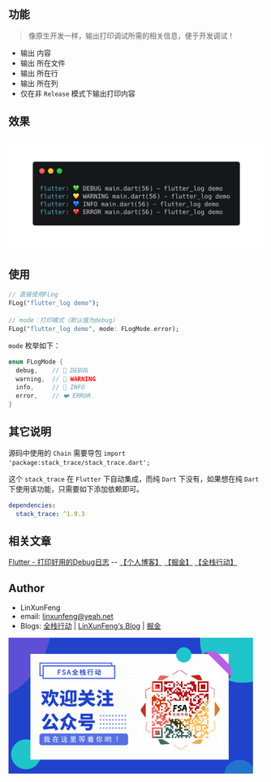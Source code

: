 ## 功能
> 像原生开发一样，输出打印调试所需的相关信息，便于开发调试！
- 输出 内容
- 输出 所在文件
- 输出 所在行
- 输出 所在列
- 仅在非 `Release` 模式下输出打印内容


## 效果

![](./assets/结果展示.png)


## 使用

```dart
// 直接使用FLog
FLog("flutter_log demo");

// mode：打印模式（默认值为debug）
FLog("flutter_log demo", mode: FLogMode.error);
```

`mode` 枚举如下：

```dart
enum FLogMode {
  debug,    // 💚 DEBUG
  warning,  // 💛 WARNING
  info,     // 💙 INFO
  error,    // ❤️ ERROR
}
```


## 其它说明

源码中使用的 `Chain` 需要导包 `import 'package:stack_trace/stack_trace.dart';`

这个 `stack_trace` 在 `Flutter` 下自动集成，而纯 `Dart` 下没有，如果想在纯 `Dart` 下使用该功能，只需要如下添加依赖即可。

```yaml
dependencies:
  stack_trace: ^1.9.3
```

## 相关文章

[Flutter - 打印好用的Debug日志](https://juejin.cn/post/6844904199558283271) -- [【个人博客】](https://linxunfeng.top/2020/06/26/flutter/flutter%20-%20打印好用的debug日志/)
[【掘金】](https://juejin.cn/post/6844904199558283271)
[【全栈行动】](https://fullstackaction.com/pages/a9e62e/)

## Author

- LinXunFeng
- email: [linxunfeng@yeah.net](mailto:linxunfeng@yeah.net)
- Blogs: [全栈行动](https://fullstackaction.com/) | [LinXunFeng‘s Blog](http://linxunfeng.top/)  | [掘金](https://juejin.im/user/58f8065e61ff4b006646c72d/posts) 

<img height="267.5" width="481.5" src="https://github.com/LinXunFeng/LinXunFeng/blob/master/static/img/FSAQR.png" />


